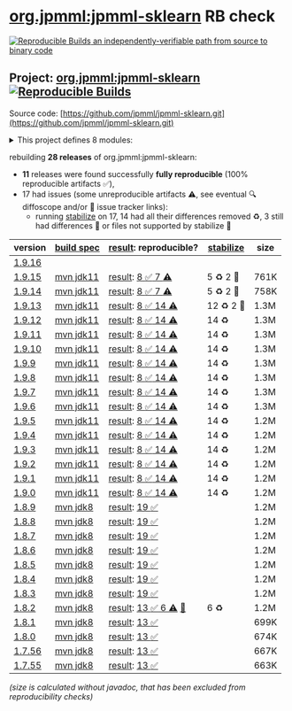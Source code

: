 [org.jpmml:jpmml-sklearn](https://central.sonatype.com/artifact/org.jpmml/jpmml-sklearn/versions) RB check
=======

[![Reproducible Builds](https://reproducible-builds.org/images/logos/rb.svg) an independently-verifiable path from source to binary code](https://reproducible-builds.org/)

## Project: [org.jpmml:jpmml-sklearn](https://central.sonatype.com/artifact/org.jpmml/jpmml-sklearn/versions) [![Reproducible Builds](https://img.shields.io/endpoint?url=https://raw.githubusercontent.com/jvm-repo-rebuild/reproducible-central/master/content/org/jpmml/jpmml-sklearn/badge.json)](https://github.com/jvm-repo-rebuild/reproducible-central/blob/master/content/org/jpmml/jpmml-sklearn/README.md)

Source code: [https://github.com/jpmml/jpmml-sklearn.git](https://github.com/jpmml/jpmml-sklearn.git)

<details><summary>This project defines 8 modules:</summary>

* [org.jpmml:jpmml-sklearn](https://central.sonatype.com/artifact/org.jpmml/jpmml-sklearn/overview)
* [org.jpmml:pmml-sklearn](https://central.sonatype.com/artifact/org.jpmml/pmml-sklearn/overview)
* [org.jpmml:pmml-sklearn-evaluator](https://central.sonatype.com/artifact/org.jpmml/pmml-sklearn-evaluator/overview)
* [org.jpmml:pmml-sklearn-extension](https://central.sonatype.com/artifact/org.jpmml/pmml-sklearn-extension/overview)
* [org.jpmml:pmml-sklearn-h2o](https://central.sonatype.com/artifact/org.jpmml/pmml-sklearn-h2o/overview)
* [org.jpmml:pmml-sklearn-lightgbm](https://central.sonatype.com/artifact/org.jpmml/pmml-sklearn-lightgbm/overview)
* [org.jpmml:pmml-sklearn-statsmodels](https://central.sonatype.com/artifact/org.jpmml/pmml-sklearn-statsmodels/overview)
* [org.jpmml:pmml-sklearn-xgboost](https://central.sonatype.com/artifact/org.jpmml/pmml-sklearn-xgboost/overview)
</details>

rebuilding **28 releases** of org.jpmml:jpmml-sklearn:
- **11** releases were found successfully **fully reproducible** (100% reproducible artifacts :white_check_mark:),
- 17 had issues (some unreproducible artifacts :warning:, see eventual :mag: diffoscope and/or :memo: issue tracker links):
  - running [stabilize](doc/stabilize.md) on 17, 14 had all their differences removed :recycle:, 3 still had differences :rotating_light: or files not supported by stabilize :no_entry_sign:

| version | [build spec](/BUILDSPEC.md) | [result](https://reproducible-builds.org/docs/jvm/): reproducible? | [stabilize](https://github.com/google/oss-rebuild/blob/main/cmd/stabilize/README.md) | size |
| -- | --------- | ------ | ------ | -- |
| [1.9.16](https://central.sonatype.com/artifact/org.jpmml/jpmml-sklearn/1.9.16/pom) | | | |
| [1.9.15](https://central.sonatype.com/artifact/org.jpmml/jpmml-sklearn/1.9.15/pom) | [mvn jdk11](jpmml-sklearn-1.9.15.buildspec) | [result](jpmml-sklearn-1.9.15.buildinfo): [8 :white_check_mark:  7 :warning:](jpmml-sklearn-1.9.15.buildcompare) | 5 :recycle: 2 :rotating_light: | 761K |
| [1.9.14](https://central.sonatype.com/artifact/org.jpmml/jpmml-sklearn/1.9.14/pom) | [mvn jdk11](jpmml-sklearn-1.9.14.buildspec) | [result](jpmml-sklearn-1.9.14.buildinfo): [8 :white_check_mark:  7 :warning:](jpmml-sklearn-1.9.14.buildcompare) | 5 :recycle: 2 :rotating_light: | 758K |
| [1.9.13](https://central.sonatype.com/artifact/org.jpmml/jpmml-sklearn/1.9.13/pom) | [mvn jdk11](jpmml-sklearn-1.9.13.buildspec) | [result](jpmml-sklearn-1.9.13.buildinfo): [8 :white_check_mark:  14 :warning:](jpmml-sklearn-1.9.13.buildcompare) | 12 :recycle: 2 :rotating_light: | 1.3M |
| [1.9.12](https://central.sonatype.com/artifact/org.jpmml/jpmml-sklearn/1.9.12/pom) | [mvn jdk11](jpmml-sklearn-1.9.12.buildspec) | [result](jpmml-sklearn-1.9.12.buildinfo): [8 :white_check_mark:  14 :warning:](jpmml-sklearn-1.9.12.buildcompare) | 14 :recycle: | 1.3M |
| [1.9.11](https://central.sonatype.com/artifact/org.jpmml/jpmml-sklearn/1.9.11/pom) | [mvn jdk11](jpmml-sklearn-1.9.11.buildspec) | [result](jpmml-sklearn-1.9.11.buildinfo): [8 :white_check_mark:  14 :warning:](jpmml-sklearn-1.9.11.buildcompare) | 14 :recycle: | 1.3M |
| [1.9.10](https://central.sonatype.com/artifact/org.jpmml/jpmml-sklearn/1.9.10/pom) | [mvn jdk11](jpmml-sklearn-1.9.10.buildspec) | [result](jpmml-sklearn-1.9.10.buildinfo): [8 :white_check_mark:  14 :warning:](jpmml-sklearn-1.9.10.buildcompare) | 14 :recycle: | 1.3M |
| [1.9.9](https://central.sonatype.com/artifact/org.jpmml/jpmml-sklearn/1.9.9/pom) | [mvn jdk11](jpmml-sklearn-1.9.9.buildspec) | [result](jpmml-sklearn-1.9.9.buildinfo): [8 :white_check_mark:  14 :warning:](jpmml-sklearn-1.9.9.buildcompare) | 14 :recycle: | 1.3M |
| [1.9.8](https://central.sonatype.com/artifact/org.jpmml/jpmml-sklearn/1.9.8/pom) | [mvn jdk11](jpmml-sklearn-1.9.8.buildspec) | [result](jpmml-sklearn-1.9.8.buildinfo): [8 :white_check_mark:  14 :warning:](jpmml-sklearn-1.9.8.buildcompare) | 14 :recycle: | 1.3M |
| [1.9.7](https://central.sonatype.com/artifact/org.jpmml/jpmml-sklearn/1.9.7/pom) | [mvn jdk11](jpmml-sklearn-1.9.7.buildspec) | [result](jpmml-sklearn-1.9.7.buildinfo): [8 :white_check_mark:  14 :warning:](jpmml-sklearn-1.9.7.buildcompare) | 14 :recycle: | 1.3M |
| [1.9.6](https://central.sonatype.com/artifact/org.jpmml/jpmml-sklearn/1.9.6/pom) | [mvn jdk11](jpmml-sklearn-1.9.6.buildspec) | [result](jpmml-sklearn-1.9.6.buildinfo): [8 :white_check_mark:  14 :warning:](jpmml-sklearn-1.9.6.buildcompare) | 14 :recycle: | 1.3M |
| [1.9.5](https://central.sonatype.com/artifact/org.jpmml/jpmml-sklearn/1.9.5/pom) | [mvn jdk11](jpmml-sklearn-1.9.5.buildspec) | [result](jpmml-sklearn-1.9.5.buildinfo): [8 :white_check_mark:  14 :warning:](jpmml-sklearn-1.9.5.buildcompare) | 14 :recycle: | 1.2M |
| [1.9.4](https://central.sonatype.com/artifact/org.jpmml/jpmml-sklearn/1.9.4/pom) | [mvn jdk11](jpmml-sklearn-1.9.4.buildspec) | [result](jpmml-sklearn-1.9.4.buildinfo): [8 :white_check_mark:  14 :warning:](jpmml-sklearn-1.9.4.buildcompare) | 14 :recycle: | 1.2M |
| [1.9.3](https://central.sonatype.com/artifact/org.jpmml/jpmml-sklearn/1.9.3/pom) | [mvn jdk11](jpmml-sklearn-1.9.3.buildspec) | [result](jpmml-sklearn-1.9.3.buildinfo): [8 :white_check_mark:  14 :warning:](jpmml-sklearn-1.9.3.buildcompare) | 14 :recycle: | 1.2M |
| [1.9.2](https://central.sonatype.com/artifact/org.jpmml/jpmml-sklearn/1.9.2/pom) | [mvn jdk11](jpmml-sklearn-1.9.2.buildspec) | [result](jpmml-sklearn-1.9.2.buildinfo): [8 :white_check_mark:  14 :warning:](jpmml-sklearn-1.9.2.buildcompare) | 14 :recycle: | 1.2M |
| [1.9.1](https://central.sonatype.com/artifact/org.jpmml/jpmml-sklearn/1.9.1/pom) | [mvn jdk11](jpmml-sklearn-1.9.1.buildspec) | [result](jpmml-sklearn-1.9.1.buildinfo): [8 :white_check_mark:  14 :warning:](jpmml-sklearn-1.9.1.buildcompare) | 14 :recycle: | 1.2M |
| [1.9.0](https://central.sonatype.com/artifact/org.jpmml/jpmml-sklearn/1.9.0/pom) | [mvn jdk11](jpmml-sklearn-1.9.0.buildspec) | [result](jpmml-sklearn-1.9.0.buildinfo): [8 :white_check_mark:  14 :warning:](jpmml-sklearn-1.9.0.buildcompare) | 14 :recycle: | 1.2M |
| [1.8.9](https://central.sonatype.com/artifact/org.jpmml/jpmml-sklearn/1.8.9/pom) | [mvn jdk8](jpmml-sklearn-1.8.9.buildspec) | [result](jpmml-sklearn-1.8.9.buildinfo): [19 :white_check_mark: ](jpmml-sklearn-1.8.9.buildcompare) | | 1.2M |
| [1.8.8](https://central.sonatype.com/artifact/org.jpmml/jpmml-sklearn/1.8.8/pom) | [mvn jdk8](jpmml-sklearn-1.8.8.buildspec) | [result](jpmml-sklearn-1.8.8.buildinfo): [19 :white_check_mark: ](jpmml-sklearn-1.8.8.buildcompare) | | 1.2M |
| [1.8.7](https://central.sonatype.com/artifact/org.jpmml/jpmml-sklearn/1.8.7/pom) | [mvn jdk8](jpmml-sklearn-1.8.7.buildspec) | [result](jpmml-sklearn-1.8.7.buildinfo): [19 :white_check_mark: ](jpmml-sklearn-1.8.7.buildcompare) | | 1.2M |
| [1.8.6](https://central.sonatype.com/artifact/org.jpmml/jpmml-sklearn/1.8.6/pom) | [mvn jdk8](jpmml-sklearn-1.8.6.buildspec) | [result](jpmml-sklearn-1.8.6.buildinfo): [19 :white_check_mark: ](jpmml-sklearn-1.8.6.buildcompare) | | 1.2M |
| [1.8.5](https://central.sonatype.com/artifact/org.jpmml/jpmml-sklearn/1.8.5/pom) | [mvn jdk8](jpmml-sklearn-1.8.5.buildspec) | [result](jpmml-sklearn-1.8.5.buildinfo): [19 :white_check_mark: ](jpmml-sklearn-1.8.5.buildcompare) | | 1.2M |
| [1.8.4](https://central.sonatype.com/artifact/org.jpmml/jpmml-sklearn/1.8.4/pom) | [mvn jdk8](jpmml-sklearn-1.8.4.buildspec) | [result](jpmml-sklearn-1.8.4.buildinfo): [19 :white_check_mark: ](jpmml-sklearn-1.8.4.buildcompare) | | 1.2M |
| [1.8.3](https://central.sonatype.com/artifact/org.jpmml/jpmml-sklearn/1.8.3/pom) | [mvn jdk8](jpmml-sklearn-1.8.3.buildspec) | [result](jpmml-sklearn-1.8.3.buildinfo): [19 :white_check_mark: ](jpmml-sklearn-1.8.3.buildcompare) | | 1.2M |
| [1.8.2](https://central.sonatype.com/artifact/org.jpmml/jpmml-sklearn/1.8.2/pom) | [mvn jdk8](jpmml-sklearn-1.8.2.buildspec) | [result](jpmml-sklearn-1.8.2.buildinfo): [13 :white_check_mark:  6 :warning:](jpmml-sklearn-1.8.2.buildcompare) [:memo:](https://github.com/jpmml/jpmml-sklearn/pull/199) | 6 :recycle: | 1.2M |
| [1.8.1](https://central.sonatype.com/artifact/org.jpmml/jpmml-sklearn/1.8.1/pom) | [mvn jdk8](jpmml-sklearn-1.8.1.buildspec) | [result](jpmml-sklearn-1.8.1.buildinfo): [13 :white_check_mark: ](jpmml-sklearn-1.8.1.buildcompare) | | 699K |
| [1.8.0](https://central.sonatype.com/artifact/org.jpmml/jpmml-sklearn/1.8.0/pom) | [mvn jdk8](jpmml-sklearn-1.8.0.buildspec) | [result](jpmml-sklearn-1.8.0.buildinfo): [13 :white_check_mark: ](jpmml-sklearn-1.8.0.buildcompare) | | 674K |
| [1.7.56](https://central.sonatype.com/artifact/org.jpmml/jpmml-sklearn/1.7.56/pom) | [mvn jdk8](jpmml-sklearn-1.7.56.buildspec) | [result](jpmml-sklearn-1.7.56.buildinfo): [13 :white_check_mark: ](jpmml-sklearn-1.7.56.buildcompare) | | 667K |
| [1.7.55](https://central.sonatype.com/artifact/org.jpmml/jpmml-sklearn/1.7.55/pom) | [mvn jdk8](jpmml-sklearn-1.7.55.buildspec) | [result](jpmml-sklearn-1.7.55.buildinfo): [13 :white_check_mark: ](jpmml-sklearn-1.7.55.buildcompare) | | 663K |

<i>(size is calculated without javadoc, that has been excluded from reproducibility checks)</i>
